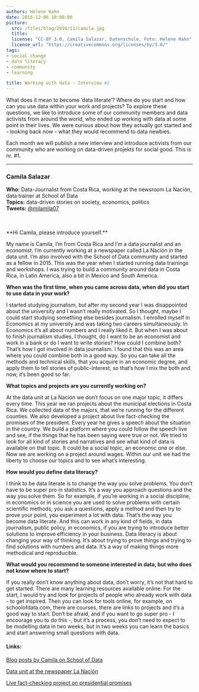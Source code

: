 ```yaml
---
authors: Helene Hahn
date: 2016-12-06 10:00:00
picture:
  src: /files/blog/2016/11/camila.jpg
  title: 
  license: "CC-BY 3.0, Camila Salazar, Datenschule, Foto: Helene Hahn"
  license_url: "https://creativecommons.org/licenses/by/3.0/"
tags:
- social change
- data literacy
- community
- learning

title: Working with data - Interview #1
---
```


What does it mean to become ‘data literate’? Where do you start and how can you use data within your work and projects? To explore these questions, we like to introduce some of our community members and data activists from around the world, who ended up working with data at some point in their lives. We were curious about how they actually got started and - looking back now - what they would recommend to data newbies. 

Each month we will publish a new interview and introduce activists from our community who are working on data-driven projekts for social good. This is nr. #1. 

---


### Camila Salazar
**Who:** Data-Journalist from Costa Rica, working at the newsroom La Nación, data trainer at School of Data <br/>
**Topics:** data-driven stories on society, economics, politics <br/>
**Tweets:** [@milamila07](https://twitter.com/milamila07)

<br/>
<br/>
**Hi Camila, please introduce yourself.**


My name is Camila, I’m from Costa Rica and I’m a data journalist and an economist. I’m currently working at a newspaper called La Nación in the data unit. I’m also involved with the School of Data community and started as a fellow in 2015. This was the year when I started running data trainings and workshops. I was trying to build a community around data in Costa Rica, in Latin America, also a bit in Mexico and South America.


**When was the first time, when you came across data, when did you start to use data in your work?**


I started studying journalism, but after my second year I was disappointed about the university and I wasn’t really motivated. So I thought, maybe I could start studying something else besides journalism. I enrolled myself in Economics at my university and was taking two careers simultaneously. In Economics it’s all about numbers and I really liked it. But when I was about to finish journalism studies, I thought, do I want to be an economist and work in a bank or do I want to write stories? How could I combine both? That’s how I got involved in data journalism. I found that this was an area where you could combine both in a good way. So you can take all the methods and technical skills, that you acquire in an economic degree, and apply them to tell stories of public-interest, so that’s how I mix the both and now, it’s been good so far.



**What topics and projects are you currently working on?**


At the data unit at La Nación we don’t focus on one major topic, it differs every time. This year we ran projects about the municipal elections in Costa Rica. We collected data of the majors, that we’re running for the different counties. We also developed a project about live fact-checking the promises of the president. Every year he gives a speech about the situation in the country. We build a platform where you could follow the speech live and see, if the things that he has been saying were true or not. We tried to look for all kind of stories and narratives and see what kind of data is available on that topic. It could be a social topic, an economic one or else. Now we are working on a project around wages. Within our unit we had the liberty to choose our topics and to see what’s interesting.


**How would you define data literacy?**


I think to be data literate is to change the way you solve problems. You don’t have to be super pro in statistics. It’s a way you approach questions and the way you solve them. So for example, if you’re working in a social discipline, in economics or in science you are used to solve problems with certain scientific methods, you ask a questions, apply a method and then try to prove your point, you experiment a lot with data. That’s the way you become data literate. And this can work in any kind of fields, in data journalism, public policy, in economics, if you are trying to introduce better solutions to improve efficiency in your business. Data literacy is about changing your way of thinking. It’s about trying to prove things and trying to find solutions with numbers and data. It’s a way of making things more methodical and reproducible.


**What would you recommend to someone interested in data, but who does not know where to start?**


If you really don’t know anything about data, don’t worry, it’s not that hard to get started. There are many learning resources available online. For the start, I would try and look for projects of people who already work with data - to get inspired. Then you can look for tools online, for example, on schoolofdata.com, there are courses, there are links to projects and it’s a good way to start. Don’t be afraid, and if you want to go super pro - I encourage you to do this -, but it’s a process, you don’t need to expect to be modelling data in two weeks, but in two weeks you can learn the basics and start answering small questions with data.


#### Links:
[Blog posts by Camila on School of Data](http://schoolofdata.org/author/camilasalazar/)

[Data unit at the newspaper La Nación](http://www.nacion.com/gnfactory/investigacion/periodismo-datos/portafolio.html)

[Live fact-checking project on presidential promises](http://www.nacion.com/gnfactory/investigacion/2016/promesas-presidente/index.html) 